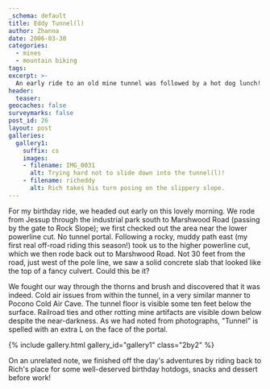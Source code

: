 ```yaml
---
_schema: default
title: Eddy Tunnel(l)
author: Zhanna
date: 2006-03-30
categories:
  - mines
  - mountain biking
tags:
excerpt: >- 
  An early ride to an old mine tunnel was followed by a hot dog lunch!
header:
  teaser:
geocaches: false
surveymarks: false
post_id: 26
layout: post       
galleries:
  gallery1:
    suffix: cs
    images: 
    - filename: IMG_0031
      alt: Trying hard not to slide down into the tunnel(l)!
    - filename: richeddy
      alt: Rich takes his turn posing on the slippery slope.
---      
```


For my birthday ride, we headed out early on this lovely morning.  We rode from Jessup through the industrial park south to Marshwood Road (passing by the gate to Rock Slope); we first checked out the area near the lower powerline cut.  No tunnel portal.  Following a rocky, muddy path east (my first real off-road riding this season!) took us to the higher powerline cut, which we then rode back out to Marshwood Road.  Not 30 feet from the road, just west of the pole line, we saw a solid concrete slab that looked like the top of a fancy culvert.  Could this be it?  

We fought our way through the thorns and brush and discovered that it was indeed.  Cold air issues from within the tunnel, in a very similar manner to Pocono Cold Air Cave.  The tunnel floor is visible some ten feet below the surface.  Railroad ties and other rotting mine artifacts are visible down below despite the near-darkness.  As we had noted from photographs, &quot;Tunnel&quot; is spelled with an extra L on the face of the portal. 

{% include gallery.html gallery_id="gallery1" class="2by2" %}

On an unrelated note, we finished off the day's adventures by riding back to Rich's place for some well-deserved birthday hotdogs, snacks and dessert before work!
